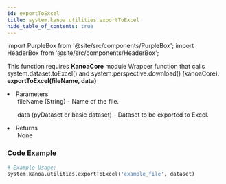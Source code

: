 ```yaml
---
id: exportToExcel
title: system.kanoa.utilities.exportToExcel
hide_table_of_contents: true
---
```


import PurpleBox from '@site/src/components/PurpleBox';
import HeaderBox from '@site/src/components/HeaderBox';

<PurpleBox>This function requires <b>KanoaCore</b> module</PurpleBox>
<HeaderBox header="Description">Wrapper function that calls system.dataset.toExcel() and system.perspective.download() (kanoaCore).</HeaderBox>
<HeaderBox header="Syntax">
    <b>exportToExcel(fileName, data)</b>
    <li>Parameters <br />
        <ul>fileName (String) - Name of the file.</ul>
        <ul>data (pyDataset or basic dataset) - Dataset to be exported to Excel.</ul>
    </li>
    <li>Returns <br />
        <ul>None</ul>
    </li>
</HeaderBox>

### Code Example

```python
# Example Usage:
system.kanoa.utilities.exportToExcel('example_file', dataset)
